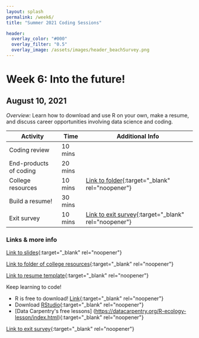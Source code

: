 ```yaml
---
layout: splash
permalink: /week6/
title: "Summer 2021 Coding Sessions"

header:
  overlay_color: "#000"
  overlay_filter: "0.5"
  overlay_image: /assets/images/header_beachSurvey.png
---
```


# Week 6: Into the future!
## August 10, 2021

*Overview:* Learn how to download and use R on your own, make a resume, and discuss career opportunities involving data science and coding.

| Activity | Time | Additional Info |
| ---- | ---- | ----- |
| Coding review | 10 mins |  |
| End-products of coding | 20 mins |  |
| College resources | 10 mins | [Link to folder](https://drive.google.com/drive/folders/1zP38OoAy-HpiIj1zO4dCe9r3avS3jXLb){:target="_blank" rel="noopener"} |
| Build a resume! | 30 mins |  |
| Exit survey | 10 mins | [Link to exit survey](https://forms.gle/nFPrED7A7Gwczib26){:target="_blank" rel="noopener"} |

### Links & more info

[Link to slides](https://docs.google.com/presentation/d/19j_1ein0-haGMB8PUNtsdW9iVXfln0dwKxbg1ZGjoOY){:target="_blank" rel="noopener"}

[Link to folder of college resources](https://drive.google.com/drive/folders/1zP38OoAy-HpiIj1zO4dCe9r3avS3jXLb){:target="_blank" rel="noopener"}

[Link to resume template](https://docs.google.com/document/d/1fGI4gl-ivU_oO_i7cjTvXNYqAAIT5LhWBsCP0Uc4p3w){:target="_blank" rel="noopener"}

Keep learning to code!
* R is free to download! [Link](http://lib.stat.cmu.edu/R/CRAN/){:target="_blank" rel="noopener"}
* Download [RStudio](https://www.rstudio.com/products/rstudio/download/#download){:target="_blank" rel="noopener"}
* [Data Carpentry's free lessons] (https://datacarpentry.org/R-ecology-lesson/index.html){:target="_blank" rel="noopener"}

[Link to exit survey](https://forms.gle/nFPrED7A7Gwczib26){:target="_blank" rel="noopener"}
